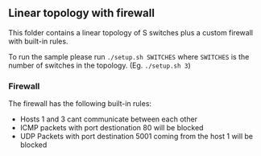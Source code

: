 ## Linear topology with firewall

This folder contains a linear topology of S switches plus a custom firewall with built-in rules.

To run the sample please run `./setup.sh SWITCHES` where `SWITCHES` is the number of switches in the topology. (Eg. `./setup.sh 3`)

### Firewall

The firewall has the following built-in rules:
- Hosts 1 and 3 cant communicate between each other
- ICMP packets with port destionation 80 will be blocked
- UDP Packets with port destination 5001 coming from the host 1 will be blocked
